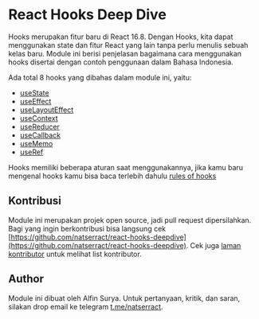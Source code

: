 # React Hooks Deep Dive
Hooks merupakan fitur baru di React 16.8. Dengan Hooks, kita dapat menggunakan state dan fitur React yang lain tanpa perlu menulis sebuah kelas baru. Module ini berisi penjelasan bagaimana cara menggunakan hooks disertai dengan contoh penggunaan dalam Bahasa Indonesia.

Ada total 8 hooks yang dibahas dalam module ini, yaitu: 
- [useState](https://github.com/natserract/react-hooks-deepdive/tree/main/src/app/useState)
- [useEffect](https://github.com/natserract/react-hooks-deepdive/tree/main/src/app/useEffectnLayout)
- [useLayoutEffect](https://github.com/natserract/react-hooks-deepdive/tree/main/src/app/useEffectnLayout)
- [useContext](https://github.com/natserract/react-hooks-deepdive/tree/main/src/app/useContext)
- [useReducer](https://github.com/natserract/react-hooks-deepdive/tree/main/src/app/useReducer)
- [useCallback](https://github.com/natserract/react-hooks-deepdive/tree/main/src/app/useCallback)
- [useMemo](https://github.com/natserract/react-hooks-deepdive/tree/main/src/app/useMemo)
- [useRef](https://github.com/natserract/react-hooks-deepdive/tree/main/src/app/useRef)

Hooks memiliki beberapa aturan saat menggunakannya, jika kamu baru mengenal hooks kamu bisa baca terlebih dahulu [rules of hooks](https://reactjs.org/docs/hooks-rules.html)

## Kontribusi
Module ini merupakan projek open source, jadi pull request dipersilahkan. Bagi yang ingin berkontribusi bisa langsung cek [https://github.com/natserract/react-hooks-deepdive](https://github.com/natserract/react-hooks-deepdive). Cek juga [laman kontributor](https://github.com/natserract/react-hooks-deepdive/blob/main/CONTRIBUTORS.md) untuk melihat list kontributor.

## Author
Module ini dibuat oleh Alfin Surya. Untuk pertanyaan, kritik, dan saran, silakan drop email ke telegram [t.me/natserract](https://t.me/natserract).